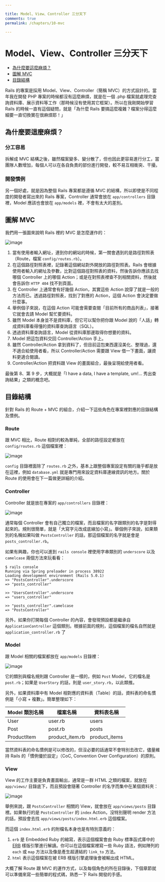 ```yaml
---

title: Model、View、Controller 三分天下
comments: true
permalink: /chapters/10-mvc

---
```


# Model、View、Controller 三分天下

- [為什麼要這麼麻煩？](#why-mvc)
- [圖解 MVC](#mvc-flow)
- [目錄結構](#project-folders)

Rails 的專案是採用 Model、View、Controller（簡稱 MVC）的方式設計的。當年我在開發 PHP 專案的時候都沒有這麼麻煩，就是在一個 .php 檔案就處理完查詢資料庫、展示資料等工作（那時候沒有使用其它框架）。所以在我剛開始學習 Rails 的時候一直有這個疑問，就是「為什麼 Rails 要搞這麼複雜？檔案分得這麼細要一直切換實在很麻煩耶！」

## <a name="why-mvc"></a>為什麼要這麼麻煩？

### 分工容易

拆解成 MVC 結構之後，雖然檔案變多、變分散了，但也因此更容易進行分工，當團隊人數增加，每個人可以在各自負責的部份進行開發，較不易互相衝突、干擾。

### 開發慣例

另一個好處，就是因為整個 Rails 專案都是遵循 MVC 的結構，所以即使是不同程度的開發者寫出來的 Rails 專案，Controller 通常會放在 `app/controllers` 目錄裡，Model 應該也會放在 `app/models` 裡，不會有太大的差別。

## <a name="mvc-flow"></a>圖解 MVC

我們用一張圖來說明 Rails 裡的 MVC 是怎麼運作的：

![image](/images/chapter10/mvc.png)

1. 當有使用者輸入網址，連到你的網站的時候，第一關會遇到的是路徑對照表（Route，檔案 `config/routes.rb`）。
2. 在這個路徑對照表裡，記錄著這個網站對外開放的路徑對照表。Rails 會根據使用者輸入的網址及參數，比對這個路徑對照表的資料，然後告訴你應該去找哪個 Controller 上的哪個 Action；或是在對照表裡查不到相關資料，然後就會告訴你 `HTTP 404` 找不到頁面。
3. 在 Controller 上通常會有好幾個 Action，其實這些 Action 說穿了就是一般的方法而已。透過路徑對照表，找到了對應的 Action，這個 Action 會決定要做什麼事。
4. 舉例個子來說，在這個 Action 可能會需要查閱「目前所有的商品列表」，接著它就會去請 Model 幫忙要資料。
5. 雖然 Model 本身並不是資料庫，但它可以幫你把你跟 Model 說的「人話」轉成資料庫看得懂的資料庫查詢語言（SQL）。
6. 透過資料庫查詢語言，Model 從資料庫那邊取得你想要的資料。
7. Model 把這包資料交回 Controller/Action 手上。
8. 雖然 Controller/Action 拿到資料了，但目前這包東西還沒美化、整理過，還不適合給使用者看，所以 Controller/Action 需要跟 View 借一下畫面，讓資料更適合閱讀。
9. Controller/Action 把資料跟 View 的畫面組合，最後呈現給使用者看。

最後第 8、第 9 步，大概就是「I have a data, I have a template, um!... 秀出查詢結果」之類的概念吧。

## <a name="project-folders"></a>目錄結構

針對 Rails 的 Route + MVC 的組合，介紹一下這些角色在專案裡對應的目錄結構及慣例。

### Route

跟 MVC 相比，Route 相對的較為單純，全部的路徑設定都放在 `config/routes.rb` 這個檔案裡：

![image](/images/chapter10/folder-config.png)

`config` 目錄裡面除了 `routes.rb` 之外，基本上跟整個專案設定有關的幾乎都是放在這裡，例如 `database.yml` 就是專門用來設定資料庫連線資訊的地方。關於 Route 的使用會在下一篇做更詳細的介紹。

### Controller

Controller 就是放在專案的 `app/controllers` 目錄裡：

![image](/images/chapter10/folder-controller.png)

通常每個 Controller 會有自己獨立的檔案，而且檔案的名字跟類別的名字是對得起來的。規則很簡單，就是「大寫字元改成底線加小寫」。舉個例子來說，如果類別的名稱如果叫做 `PostsController` 的話，那這個檔案的名字就是會是 `posts_controller.rb`。

如果有興趣，你也可以進到 `rails console` 裡使用字串類別的 `underscore` 以及 `camelcase` 兩個方法來玩看看：

    $ rails console
    Running via Spring preloader in process 38922
    Loading development environment (Rails 5.0.1)
    >> "PostsController".underscore
    => "posts_controller"

    >> "UsersController".underscore
    => "users_controller"

    >> "posts_controller".camelcase
    => "PostsController"

另外，如果你打開每個 Controller 的內容，會發現預設都是繼承自 `ApplicationController` 這個類別。根據前面的規則，這個檔案的檔名自然就是 `application_controller.rb` 了

### Model

跟 Model 相關的檔案都放在 `app/models` 目錄裡：

![image](/images/chapter10/folder-model.png)

它的類別與檔名規則跟 Controller 是一樣的，例如 `Post` Model，它的檔名是 `post.rb`；如果是 `UserStory` 的話，則是 `user_story.rb`，以此類推。

另外，如果資料庫中有 Model 相對應的資料表（Table）的話，資料表的命名慣例是「小寫 + 複數」。簡單整理如下：

| Model 類別名稱 |  檔案名稱          | 資料表名稱    |
|----------------|--------------------|---------------|
| User           |  user.rb           | users         |
| Post           |  post.rb           | posts         |
| ProductItem    |  product_item.rb   | product_items |

當然資料表的命名慣例是可以修改的，但沒必要的話通常不會特別去改它，儘量維持 Rails 的「慣例優於設定」（CoC, Convention Over Configuration）的原則。

### View

View 的工作主要是負責畫面輸出，通常是一群 HTML 之類的檔案，就放在 `app/views/` 目錄底下，而且預設會隨著 Controller 的名字而集中在某個資料夾：

![image](/images/chapter10/folder-view.png)

舉例來說，跟 `PostsController` 相關的 View，就會放在 `app/views/posts` 目錄裡。如果執行的是 `PostsController` 的 `index` Action，沒特別聲明 render 方法的話，預設會去找 `app/views/posts/index.html.erb` 這個檔案。

而這個 `index.html.erb` 的附檔名本身也是有特別意義的：

1. `erb` 是 Embedded Ruby 的縮寫，表示這個檔案會由 Ruby 標準函式庫中的 [ERB](http://ruby-doc.org/stdlib/libdoc/erb/rdoc/ERB.html) 樣版引擎進行解讀。你可以在這個檔案裡寫一些 Ruby 語法，例如陣列的 `each` 或 `map` 方法以及像是產生超連結的 `link_to` 方法。
2. `html` 表示這個檔案在被 ERB 樣版引擎處理後會被輸出成 HTML。

大概了解 Route 跟 MVC 的運作方式，以及每個角色的所在目錄後，下個章節就可以準備來寫一些簡單的程式碼，熟悉一下 Rails 開發的手感。

